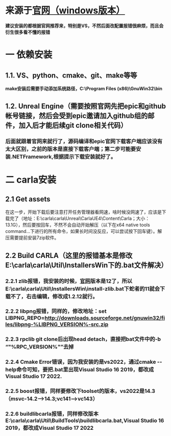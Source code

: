 # 来源于[官网（windows版本）](https://carla.readthedocs.io/en/latest/build_windows/)
**建议安装的都根据官网推荐来，特别是VS，不然后面改配置报错很麻烦，而且会衍生很多看不懂的报错**
# 一 依赖安装
## 1.1. VS、python、cmake、git、make等等
**make安装后需要手动添加系统路径，C:\Program Files (x86)\GnuWin32\bin**
## 1.2. Unreal Engine（需要按照官网先把epic和github帐号链接，然后会受到epic邀请加入github组的邮件，加入后才能后续git clone相关代码）
### 后面就跟着官网来就行了，源码编译和epic官网下载客户端应该没有太大区别，之前的版本是直接下载客户端；第二步可能要安装.NETFramework,根据提示下载安装就好了。

# 二 carla安装
## 2.1 Get assets
在这一步，开始下载后要注意打开任务管理器看网速，啥时候没网速了，应该是下载完了（地址：E:\carla\carla\Unreal\CarlaUE4\Content\Carla；大小：13.1G），然后要按回车，不然不会自动开始解压（以下在x64 native tools command...下进行的所有命令，如果长时间没反应，可以尝试按下回车键）。解压需要提前安装7zip软件。
## 2.2 Build CARLA（这里的报错基本是修改E:\carla\carla\Util\InstallersWin下的.bat文件解决）
### 2.2.1 zlib报错，我安装的时候，[官网](http://www.zlib.net/)版本是12了，所以E:\carla\carla\Util\InstallersWin\install-zlib.bat下蛇者的11就会下载不了，右击编辑，修改成1.2.12就行。
### 2.2.2 libpng报错，同样的，修改地址：set LIBPNG_REPO=http://downloads.sourceforge.net/gnuwin32/files/libpng-%LIBPNG_VERSION%-src.zip
### 2.2.3 rpclib git clone后出现head detach，直接把bat文件中的-b “"%RPC_VERSION%"”去掉
### 2.2.4 Cmake Error错误，因为我安装的是vs2022，通过cmake --help命令可知，要把.bat里出现Visual Studio 16 2019，都改成Visual Studio 17 2022.
### 2.2.5 boost报错，同样要修改下toolset的版本，vs2022是14.3（msvc-14.2-->14.3;vc141-->vc143）
### 2.2.6 buildlibcarla报错，同样修改版本E:\carla\carla\Util\BuildTools\buildlibcarla.bat,Visual Studio 16 2019，都改成Visual Studio 17 2022
